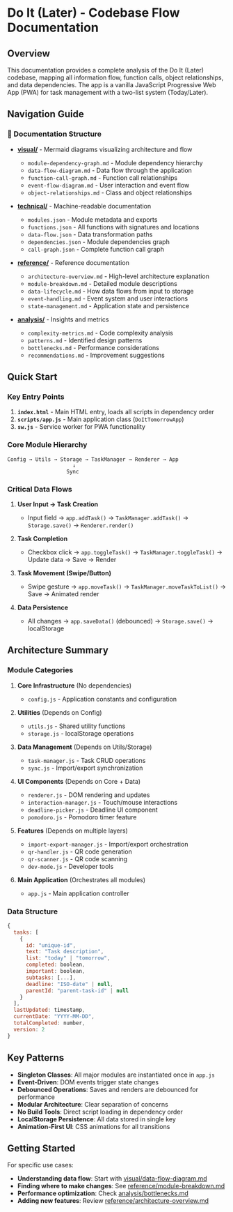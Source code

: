 # Do It (Later) - Codebase Flow Documentation

## Overview

This documentation provides a complete analysis of the Do It (Later) codebase, mapping all information flow, function calls, object relationships, and data dependencies. The app is a vanilla JavaScript Progressive Web App (PWA) for task management with a two-list system (Today/Later).

## Navigation Guide

### 📁 Documentation Structure

- **[visual/](visual/)** - Mermaid diagrams visualizing architecture and flow
  - `module-dependency-graph.md` - Module dependency hierarchy
  - `data-flow-diagram.md` - Data flow through the application
  - `function-call-graph.md` - Function call relationships
  - `event-flow-diagram.md` - User interaction and event flow
  - `object-relationships.md` - Class and object relationships

- **[technical/](technical/)** - Machine-readable documentation
  - `modules.json` - Module metadata and exports
  - `functions.json` - All functions with signatures and locations
  - `data-flow.json` - Data transformation paths
  - `dependencies.json` - Module dependencies graph
  - `call-graph.json` - Complete function call graph

- **[reference/](reference/)** - Reference documentation
  - `architecture-overview.md` - High-level architecture explanation
  - `module-breakdown.md` - Detailed module descriptions
  - `data-lifecycle.md` - How data flows from input to storage
  - `event-handling.md` - Event system and user interactions
  - `state-management.md` - Application state and persistence

- **[analysis/](analysis/)** - Insights and metrics
  - `complexity-metrics.md` - Code complexity analysis
  - `patterns.md` - Identified design patterns
  - `bottlenecks.md` - Performance considerations
  - `recommendations.md` - Improvement suggestions

## Quick Start

### Key Entry Points

1. **`index.html`** - Main HTML entry, loads all scripts in dependency order
2. **`scripts/app.js`** - Main application class (`DoItTomorrowApp`)
3. **`sw.js`** - Service worker for PWA functionality

### Core Module Hierarchy

```
Config → Utils → Storage → TaskManager → Renderer → App
                     ↓
                   Sync
```

### Critical Data Flows

1. **User Input → Task Creation**
   - Input field → `app.addTask()` → `TaskManager.addTask()` → `Storage.save()` → `Renderer.render()`

2. **Task Completion**
   - Checkbox click → `app.toggleTask()` → `TaskManager.toggleTask()` → Update data → Save → Render

3. **Task Movement (Swipe/Button)**
   - Swipe gesture → `app.moveTask()` → `TaskManager.moveTaskToList()` → Save → Animated render

4. **Data Persistence**
   - All changes → `app.saveData()` (debounced) → `Storage.save()` → localStorage

## Architecture Summary

### Module Categories

1. **Core Infrastructure** (No dependencies)
   - `config.js` - Application constants and configuration

2. **Utilities** (Depends on Config)
   - `utils.js` - Shared utility functions
   - `storage.js` - localStorage operations

3. **Data Management** (Depends on Utils/Storage)
   - `task-manager.js` - Task CRUD operations
   - `sync.js` - Import/export synchronization

4. **UI Components** (Depends on Core + Data)
   - `renderer.js` - DOM rendering and updates
   - `interaction-manager.js` - Touch/mouse interactions
   - `deadline-picker.js` - Deadline UI component
   - `pomodoro.js` - Pomodoro timer feature

5. **Features** (Depends on multiple layers)
   - `import-export-manager.js` - Import/export orchestration
   - `qr-handler.js` - QR code generation
   - `qr-scanner.js` - QR code scanning
   - `dev-mode.js` - Developer tools

6. **Main Application** (Orchestrates all modules)
   - `app.js` - Main application controller

### Data Structure

```javascript
{
  tasks: [
    {
      id: "unique-id",
      text: "Task description",
      list: "today" | "tomorrow",
      completed: boolean,
      important: boolean,
      subtasks: [...],
      deadline: "ISO-date" | null,
      parentId: "parent-task-id" | null
    }
  ],
  lastUpdated: timestamp,
  currentDate: "YYYY-MM-DD",
  totalCompleted: number,
  version: 2
}
```

## Key Patterns

- **Singleton Classes**: All major modules are instantiated once in `app.js`
- **Event-Driven**: DOM events trigger state changes
- **Debounced Operations**: Saves and renders are debounced for performance
- **Modular Architecture**: Clear separation of concerns
- **No Build Tools**: Direct script loading in dependency order
- **LocalStorage Persistence**: All data stored in single key
- **Animation-First UI**: CSS animations for all transitions

## Getting Started

For specific use cases:

- **Understanding data flow**: Start with [visual/data-flow-diagram.md](visual/data-flow-diagram.md)
- **Finding where to make changes**: See [reference/module-breakdown.md](reference/module-breakdown.md)
- **Performance optimization**: Check [analysis/bottlenecks.md](analysis/bottlenecks.md)
- **Adding new features**: Review [reference/architecture-overview.md](reference/architecture-overview.md)